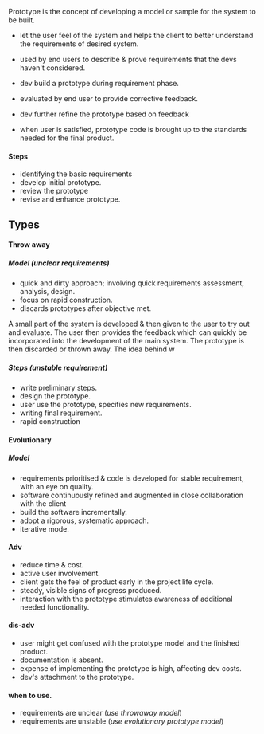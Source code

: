 Prototype is the concept of developing a model or sample for the system to be built. 

- let the user feel of the system and helps the client to better understand the requirements of desired system. 


- used by end users to describe & prove requirements that the devs haven't considered. 
- dev build a prototype during requirement phase. 
- evaluated by end user to provide corrective feedback. 
- dev further refine the prototype based on feedback 
- when user is satisfied, prototype code is brought up to the standards needed for the final product. 

#### Steps 
- identifying the basic requirements 
- develop initial prototype. 
- review the prototype
- revise and enhance prototype. 


## Types 
#### Throw away
##### Model  (unclear requirements)
- quick and dirty approach; involving quick requirements assessment, analysis, design. 
- focus on rapid construction. 
- discards prototypes after objective met. 

A small part of the system is developed & then given to the user to try out and evaluate. The user then provides the feedback which can quickly be incorporated into the development of the main system.
The prototype is then discarded or thrown away. 
The idea behind w
##### Steps (unstable requirement)
- write preliminary steps. 
- design the prototype. 
- user use the prototype, specifies new requirements. 
- writing final requirement. 
- rapid construction 
#### Evolutionary 

##### Model 
- requirements prioritised & code is developed for stable requirement, with an eye on quality. 
- software continuously refined and augmented in close collaboration with the client
- build the software incrementally. 
- adopt a rigorous, systematic approach. 
- iterative mode. 

#### Adv 

- reduce time & cost. 
- active user involvement. 
- client gets the feel of product early in the project life cycle. 
- steady, visible signs of progress produced. 
- interaction with the prototype stimulates awareness of additional needed functionality. 


#### dis-adv
- user might get confused with the prototype model and the finished product. 
- documentation is absent. 
- expense of implementing the prototype is high, affecting dev costs. 
- dev's attachment to the prototype. 

#### when to use. 
- requirements are unclear (*use throwaway model*)
- requirements are unstable (*use evolutionary prototype model*)